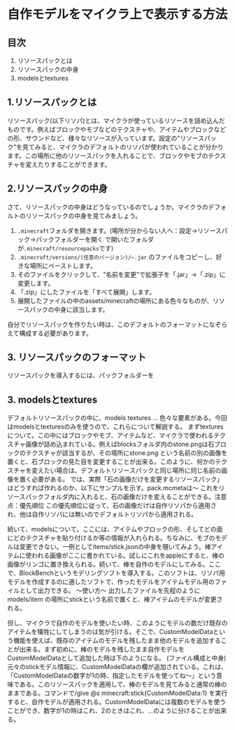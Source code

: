 # 自作モデルをマイクラ上で表示する方法

## 目次

1. リソースパックとは
2. リソースパックの中身
3. modelsとtextures

## 1.リソースパックとは

リソースパック(以下リソパ)とは、マイクラが使っているリソースを詰め込んだものです。例えばブロックやモブなどのテクスチャや、アイテムやブロックなどの形、サウンドなど、様々なリソースが入っています。設定の"リソースパック"を見てみると、マイクラのデフォルトのリソパが使われていることが分かります。この場所に他のリソースパックを入れることで、ブロックやモブのテクスチャを変えたりすることができます。

## 2.リソースパックの中身

さて、リソースパックの中身はどうなっているのでしょうか。マイクラのデフォルトのリソースパックの中身を見てみましょう。
1. `.minecraft`フォルダを開きます。(場所が分からない人へ：設定→リソースパック→パックフォルダーを開く で開いたフォルダが`.minecraft/resourcepacks`です)
2. `.minecraft/versions/(任意のバージョン)/~.jar` のファイルをコピーし、好きな場所にペーストします。
3. そのファイルをクリックして、"名前を変更"で拡張子を「.jar」→「.zip」に変更します。
4. 「.zip」にしたファイルを「すべて展開」します。
5. 展開したファイルの中のassets/minecraftの場所にある色々なものが、リソースパックの中身に該当します。

自分でリソースパックを作りたい時は、このデフォルトのフォーマットになぞらえて構成する必要があります。

## 3. リソースパックのフォーマット

リソースパックを導入するには、パックフォルダーを


## 3. modelsとtextures
デフォルトリソースパックの中に、models textures ... 色々な要素がある。今回はmodelsとtexturesのみを使うので、これらについて解説する。
まずtexturesについて。この中にはブロックやモブ、アイテムなど、マイクラで使われるテクスチャ画像が詰め込まれている。例えばblocksフォルダ内のstone.pngは石ブロックのテクスチャが該当するが、その場所にstone.png という名前の別の画像を置くと、石ブロックの見た目を変更することが出来る。このように、何かのテクスチャを変えたい場合は、デフォルトリソースパックと同じ場所に同じ名前の画像を置く必要がある。
では、実際「石の画像だけを変更するリソースパック」はどうすれば作れるのか、以下にサンプルを示す。pack.mcmetaは〜
これをリソースパックフォルダ内に入れると、石の画像だけを変えることができる。注意点：優先順位
この優先順位に従って、石の画像だけは自作リソパから適用され、他は自作リソパには無いのでデフォルトリソパから適用される。

続いて、modelsについて。ここには、アイテムやブロックの形、そしてどの面にどのテクスチャを貼り付けるか等の情報が入れられる。ちなみに、モブのモデルは変更できない。一例としてitems/stick.jsonの中身を覗いてみよう。棒アイテムに使われる画像がここに書かれている。試しにこれをappleにすると、棒の画像がリンゴに置き換えられる。続いて、棒を自作のモデルにしてみる。ここで、BlockBenchというモデリングソフトを導入する。このソフトは、リソパ用モデルを作成するのに適したソフトで、作ったモデルをアイテムモデル用のファイルとして出力できる。
〜使い方〜
出力したファイルを先程のようにmodels/item の場所にstickという名前で置くと、棒アイテムのモデルが変更される。

但し、マイクラで自作のモデルを使いたい時、このようにモデルの数だけ既存のアイテムを犠牲にしてしまうのは気が引ける。そこで、CustomModelDataという機能を使えば、既存のアイテムのモデルを残したまま他のモデルを追加することが出来る。まず初めに、棒のモデルを残したまま自作モデルをCustomModelDataとして追加した時は下のようになる。
(ファイル構成と中身)
元々のstickモデル情報に、CustomModelDataの欄が追加されている。これは、「CustomModelDataの数字が1の時、指定したモデルを使ってね〜」という意味である。このリソースパックを適用して、棒のモデルを見てみると通常の棒のままである。コマンドで/give @s minecraft:stick{CustomModelData:1} を実行すると、自作モデルが適用される。CustomModelDataには複数のモデルを使うことができ、数字が1の時はこれ、2のときはこれ、…のように分けることが出来る。
